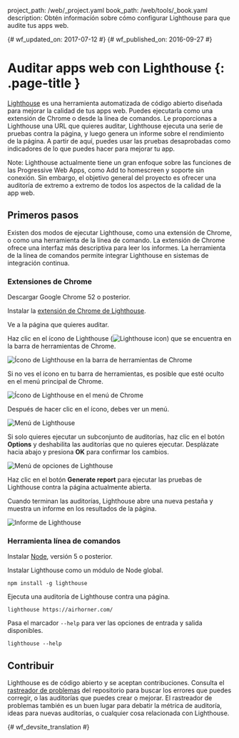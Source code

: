 project_path: /web/_project.yaml
book_path: /web/tools/_book.yaml
description: Obtén información sobre cómo configurar Lighthouse para que audite tus apps web.

{# wf_updated_on: 2017-07-12 #}
{# wf_published_on: 2016-09-27 #}

# Auditar apps web con Lighthouse {: .page-title }

[Lighthouse](https://github.com/GoogleChrome/lighthouse) es una herramienta automatizada
de código abierto diseñada para mejorar la calidad de tus apps web. Puedes ejecutarla como una
extensión de Chrome o desde la línea de comandos. Le proporcionas a Lighthouse una URL
que quieres auditar, Lighthouse ejecuta una serie de pruebas contra la página, y luego
genera un informe sobre el rendimiento de la página. A partir de aquí, puedes usar
las pruebas desaprobadas como indicadores de lo que puedes hacer para mejorar tu app.

Note: Lighthouse actualmente tiene un gran enfoque sobre las funciones de las Progressive Web Apps, como Add to homescreen y soporte sin conexión. Sin embargo, el objetivo general del proyecto es ofrecer una auditoría de extremo a extremo de todos los aspectos de la calidad de la app web.

## Primeros pasos

Existen dos modos de ejecutar Lighthouse, como una extensión de Chrome, o como una herramienta de la línea
de comando. La extensión de Chrome ofrece una interfaz más descriptiva para
leer los informes. La herramienta de la línea de comandos permite integrar Lighthouse en
sistemas de integración continua.

### Extensiones de Chrome

Descargar Google Chrome 52 o posterior.

Instalar la [extensión de Chrome de Lighthouse](https://chrome.google.com/webstore/detail/lighthouse/blipmdconlkpinefehnmjammfjpmpbjk).

Ve a la página que quieres auditar.

Haz clic en el ícono de Lighthouse (![Lighthouse 
icon](images/lighthouse-icon-16.png)) que se encuentra en la barra de herramientas de Chrome.

![Ícono de Lighthouse en la barra de herramientas de Chrome](images/icon-on-toolbar.png)

Si no ves el ícono en tu barra de herramientas, es posible que esté oculto en el menú principal
de Chrome.

![Ícono de Lighthouse en el menú de Chrome](images/icon-in-menu.png)

Después de hacer clic en el ícono, debes ver un menú.

![Menú de Lighthouse](images/menu.png)

Si solo quieres ejecutar un subconjunto de auditorías, haz clic en el botón **Options** 
 y deshabilita las auditorías que no quieres ejecutar. Desplázate hacia abajo y presiona **OK**
para confirmar los cambios.

![Menú de opciones de Lighthouse](images/options.png)

Haz clic en el botón **Generate report** para ejecutar las pruebas de Lighthouse contra la página
actualmente abierta.

Cuando terminan las auditorías, Lighthouse abre una nueva pestaña y muestra un
informe en los resultados de la página.

![Informe de Lighthouse](images/report.png)

### Herramienta línea de comandos

Instalar [Node](https://nodejs.org), versión 5 o posterior.

Instalar Lighthouse como un módulo de Node global.

    npm install -g lighthouse

Ejecuta una auditoría de Lighthouse contra una página.

    lighthouse https://airhorner.com/

Pasa el marcador `--help` para ver las opciones de entrada y salida disponibles.

    lighthouse --help

## Contribuir

Lighthouse es de código abierto y se aceptan contribuciones. Consulta el [rastreador de problemas](https://github.com/GoogleChrome/lighthouse/issues) del
repositorio
para buscar los errores que puedes corregir, o las auditorías que puedes crear o mejorar.
El rastreador de problemas también es un buen lugar para debatir la métrica de auditoría, ideas para
nuevas auditorías, o cualquier cosa relacionada con Lighthouse.


{# wf_devsite_translation #}
